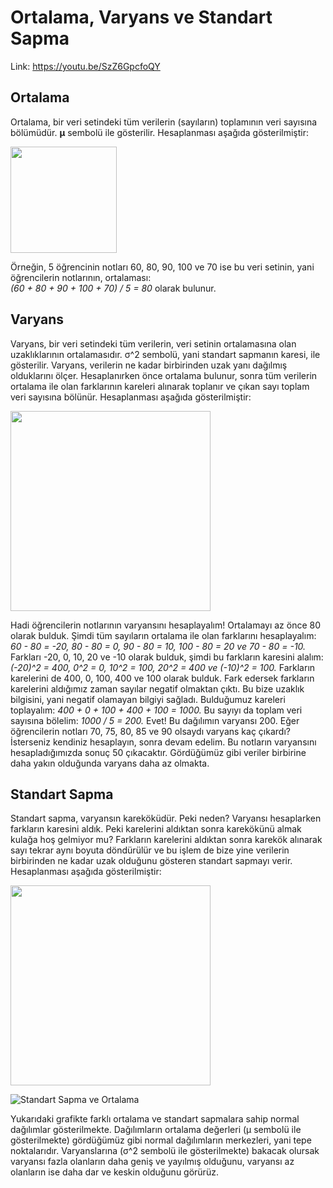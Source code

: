# Ortalama, Varyans ve Standart Sapma

Link: https://youtu.be/SzZ6GpcfoQY

## Ortalama

Ortalama, bir veri setindeki tüm verilerin (sayıların) toplamının veri sayısına bölümüdür. **μ** sembolü ile gösterilir. Hesaplanması aşağıda gösterilmiştir: <br>

<img src="https://render.githubusercontent.com/render/math?math={\displaystyle%20\mu={\frac%20{x_{1}%2Bx_{2}%2B\cdots%20%2Bx_{n}}{n}}}" width="170"/>

Örneğin, 5 öğrencinin notları 60, 80, 90, 100 ve 70 ise bu veri setinin, yani öğrencilerin notlarının, ortalaması: <br> *(60 + 80 + 90 + 100 + 70) / 5 = 80* olarak bulunur.

## Varyans

Varyans, bir veri setindeki tüm verilerin, veri setinin ortalamasına olan uzaklıklarının ortalamasıdır. σ^2 sembolü, yani standart sapmanın karesi, ile gösterilir. Varyans, verilerin ne kadar birbirinden uzak yanı dağılmış olduklarını ölçer. Hesaplanırken önce ortalama bulunur, sonra tüm verilerin ortalama ile olan farklarının kareleri alınarak toplanır ve çıkan sayı toplam veri sayısına bölünür. Hesaplanması aşağıda gösterilmiştir: <br>

<img src="https://render.githubusercontent.com/render/math?math={\displaystyle%20\sigma^2={\frac%20{(x_{1}-\mu)^2%2B(x_{2}-\mu)^2%2B\cdots%20%2B(x_{n}-\mu)^2}{n}}}" width="320"/>

Hadi öğrencilerin notlarının varyansını hesaplayalım! Ortalamayı az önce 80 olarak bulduk. Şimdi tüm sayıların ortalama ile olan farklarını hesaplayalım: *60 - 80 = -20, 80 - 80 = 0, 90 - 80 = 10, 100 - 80 = 20 ve 70 - 80 = -10.* Farkları -20, 0, 10, 20 ve -10 olarak bulduk, şimdi bu farkların karesini alalım: *(-20)^2 = 400, 0^2 = 0, 10^2 = 100, 20^2 = 400 ve (-10)^2 = 100.* Farkların karelerini de 400, 0, 100, 400 ve 100 olarak bulduk. Fark edersek farkların karelerini aldığımız zaman sayılar negatif olmaktan çıktı. Bu bize uzaklık bilgisini, yani negatif olamayan bilgiyi sağladı. Bulduğumuz kareleri toplayalım: *400 + 0 + 100 + 400 + 100 = 1000.* Bu sayıyı da toplam veri sayısına bölelim: *1000 / 5 = 200.* Evet! Bu dağılımın varyansı 200. Eğer öğrencilerin notları 70, 75, 80, 85 ve 90 olsaydı varyans kaç çıkardı? İsterseniz kendiniz hesaplayın, sonra devam edelim. Bu notların varyansını hesapladığımızda sonuç 50 çıkacaktır. Gördüğümüz gibi veriler birbirine daha yakın olduğunda varyans daha az olmakta. 

## Standart Sapma

Standart sapma, varyansın kareköküdür. Peki neden? Varyansı hesaplarken farkların karesini aldık. Peki karelerini aldıktan sonra karekökünü almak kulağa hoş gelmiyor mu? Farkların karelerini aldıktan sonra karekök alınarak sayı tekrar aynı boyuta döndürülür ve bu işlem de bize yine verilerin birbirinden ne kadar uzak olduğunu gösteren standart sapmayı verir. Hesaplanması aşağıda gösterilmiştir:<br> 

<img src="https://render.githubusercontent.com/render/math?math={\displaystyle%20\sigma=\sqrt{{\frac%20{(x_{1}-\mu)^2%2B(x_{2}-\mu)^2%2B\cdots%20%2B(x_{n}-\mu)^2}{n}}}}" width="320"/>

![Standart Sapma ve Ortalama](https://raw.githubusercontent.com/yigitatesh/taskforce/main/statistics/mean-variance-std/figures/standart_deviation_mean.png)

Yukarıdaki grafikte farklı ortalama ve standart sapmalara sahip normal dağılımlar gösterilmekte. Dağılımların ortalama değerleri (μ sembolü ile gösterilmekte) gördüğümüz gibi normal dağılımların merkezleri, yani tepe noktalarıdır. Varyanslarına (σ^2 sembolü ile gösterilmekte) bakacak olursak varyansı fazla olanların daha geniş ve yayılmış olduğunu, varyansı az olanların ise daha dar ve keskin olduğunu görürüz. 
